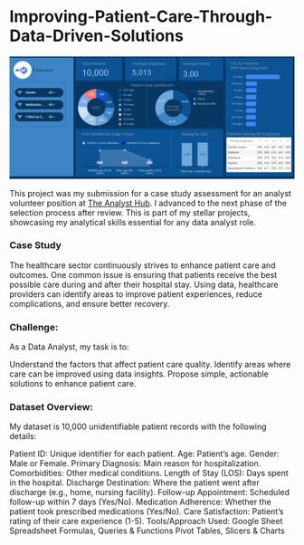 # Improving-Patient-Care-Through-Data-Driven-Solutions
![Improving-Patient-Care-Through-Data-Driven-Solutions](patient%20care.png)

This project was my submission for a case study assessment for an analyst volunteer position at [The Analyst Hub](https://www.linkedin.com/company/theanalysthub/posts/?feedView=all). I advanced to the next phase of the selection process after review.  This is part of my stellar projects, showcasing my analytical skills essential for any data analyst role.

### Case Study
The healthcare sector continuously strives to enhance patient care and outcomes. One common issue is ensuring that patients receive the best possible care during and after their hospital stay. Using data, healthcare providers can identify areas to improve patient experiences, reduce complications, and ensure better recovery.

### Challenge:
As a Data Analyst, my task is to:

Understand the factors that affect patient care quality.
Identify areas where care can be improved using data insights.
Propose simple, actionable solutions to enhance patient care.
 
### Dataset Overview:
My dataset is 10,000 unidentifiable patient records with the following details:

Patient ID: Unique identifier for each patient.
Age: Patient’s age.
Gender: Male or Female.
Primary Diagnosis: Main reason for hospitalization.
Comorbidities: Other medical conditions.
Length of Stay (LOS): Days spent in the hospital.
Discharge Destination: Where the patient went after discharge (e.g., home, nursing facility).
Follow-up Appointment: Scheduled follow-up within 7 days (Yes/No).
Medication Adherence: Whether the patient took prescribed medications (Yes/No).
Care Satisfaction: Patient’s rating of their care experience (1-5).
Tools/Approach Used:
Google Sheet
Spreadsheet Formulas, Queries & Functions
Pivot Tables, Slicers & Charts
